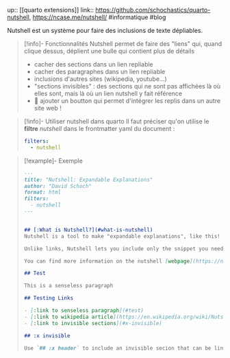 up:: [[quarto extensions]]
link:: https://github.com/schochastics/quarto-nutshell, https://ncase.me/nutshell/
#informatique #blog 

Nutshell est un système pour faire des inclusions de texte dépliables.

> [!info]- Fonctionnalités
> Nutshell permet de faire des "liens" qui, quand clique dessus, déplient une bulle qui contient plus de détails
> - cacher des sections dans un lien repliable
> - cacher des paragraphes dans un lien repliable
> - inclusions d'autres sites (wikipedia, youtube...)
> - "sections invisibles" : des sections qui ne sont pas affichées là où elles sont, mais là où un lien nutshell y fait référence
> - 🔗 ajouter un boutton qui permet d'intégrer les replis dans un autre site web !

> [!info]- Utiliser nutshell dans quarto
> Il faut préciser qu'on utilise le **filtre** *nutshell* dans le frontmatter yaml du document :
> ```yaml
> filters:
>   - nutshell
> ```

> [!example]- Exemple 
> ```markdown
> ---
> title: "Nutshell: Expandable Explanations"
> author: "David Schoch"
> format: html
> filters:
>   - nutshell
> ---
> 
> 
> ## [:What is Nutshell?](#what-is-nutshell)
> Nutshell is a tool to make "expandable explanations", like this! This lets your readers learn only the details they need, just-in-time, always-in-context.
> 
> Unlike links, Nutshell lets you include only the snippet you need, not the whole page. Plus, instead of being lost in a jungle of new tabs, your reader stays on one page, keeping their flow of reading. Even if you interrupt a sentence, Nutshell recaps the sentence afterwards, so your reader never loses context.
> 
> You can find more information on the nutshell [webpage](https://ncase.me/nutshell/) 
> 
> ## Test
> 
> This is a senseless paragraph
> 
> ## Testing Links
> 
> - [:link to senseless paragraph](#test)  
> - [:link to wikipedia article](https://en.wikipedia.org/wiki/Nutshell)
> - [:link to invisible sections](#x-invisible)
> 
> ## :x invisible
> 
> Use `## :x header` to include an invisible secion that can be linked to via nutshell 
> ```

